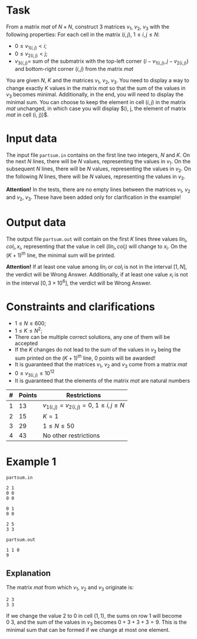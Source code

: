 # Task

From a matrix $mat$ of $N \times N$, construct 3 matrices $v_1$, $v_2$, $v_3$ with the following properties:
For each cell in the matrix $(i, j)$, $1 \leq i, j \leq N$:

* $0 \leq v_{1 (i, j)}<i$;
* $0 \leq v_{2 (i, j)}<j$;
* $v_{3 (i, j)}=$ sum of the submatrix with the top-left corner $(i-v_{1 (i, j)}, j-v_{2 (i, j)})$ and bottom-right corner $(i, j)$ from the matrix $mat$

You are given $N$, $K$ and the matrices $v_1$, $v_2$, $v_3$. You need to display a way to change exactly $K$ values in the matrix $mat$ so that the sum of the values in $v_3$ becomes minimal. Additionally, in the end, you will need to display the minimal sum. You can choose to keep the element in cell $(i, j)$ in the matrix $mat$ unchanged, in which case you will display $(i, j, the element of matrix $mat$ in cell (i, j))$.

# Input data

The input file `partsum.in` contains on the first line two integers, $N$ and $K$. On the next $N$ lines, there will be $N$ values, representing the values in $v_1$. On the subsequent $N$ lines, there will be $N$ values, representing the values in $v_2$. On the following $N$ lines, there will be $N$ values, representing the values in $v_3$.

**Attention!** In the tests, there are no empty lines between the matrices $v_1$, $v_2$ and $v_2$, $v_3$. These have been added only for clarification in the example!

# Output data

The output file `partsum.out` will contain on the first $K$ lines three values $lin_i, col_i, x_i$, representing that the value in cell $(lin_i, col_i)$ will change to $x_i$. On the $(K+1)^{th}$ line, the minimal sum will be printed.

**Attention!** If at least one value among $lin_i$ or $col_i$ is not in the interval $[1, N]$, the verdict will be Wrong Answer. Additionally, if at least one value $x_i$ is not in the interval $[0, 3 \times 10^6]$, the verdict will be Wrong Answer.

# Constraints and clarifications

* $1 \leq N \leq 600$;
* $1 \leq K \leq N^2$;
* There can be multiple correct solutions, any one of them will be accepted
* If the $K$ changes do not lead to the sum of the values in $v_3$ being the sum printed on the $(K+1)^{th}$ line, $0$ points will be awarded!
* It is guaranteed that the matrices $v_1$, $v_2$ and $v_3$ come from a matrix $mat$
* $0 \leq v_{3 (i, j)} \leq 10^{12}$
* It is guaranteed that the elements of the matrix $mat$ are natural numbers

| # | Points | Restrictions                          |
| - | ------- | ----------                           |
| 1 | 13      | $v_{1 (i, j)}=v_{2 (i, j)}=0$, $1 \leq i, j \leq N$    |
| 2 | 15      | $K=1$                                |
| 3 | 29      | $1 \leq N \leq 50$                   |
| 4 | 43    | No other restrictions                  |

# Example 1

`partsum.in`
```
2 1
0 0
0 0

0 1
0 0

2 5
3 3
```

`partsum.out`
```
1 1 0
9
```

## Explanation

The matrix $mat$ from which $v_1$, $v_2$ and $v_3$ originate is:

```
2 3
3 3
```

If we change the value $2$ to $0$ in cell $(1, 1)$, the sums on row $1$ will become $0 \ 3$, and the sum of the values in $v_3$ becomes $0 + 3 + 3 + 3=9$. This is the minimal sum that can be formed if we change at most one element.